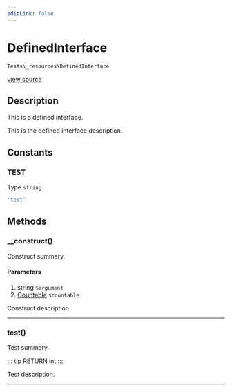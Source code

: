 ```yaml
---
editLink: false
---
```


# DefinedInterface

`Tests\_resources\DefinedInterface`

[view source](https://sourcelink/)

## Description

This is a defined interface.

This is the defined interface description.

## Constants

### TEST

Type `string`

```php
'test'
```

## Methods

### __construct()

Construct summary.

#### Parameters

1. string `$argument`
2. [Countable](https://www.php.net/manual/class.countable) `$countable`

Construct description.

---

### test()

Test summary.

::: tip RETURN
int
:::

Test description.

---

